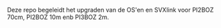 Deze repo begeleidt het upgraden van de OS'en en SVXlink voor PI2BOZ 70cm, PI2BOZ 10m enb PI3BOZ 2m.

